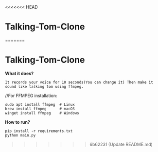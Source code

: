 <<<<<<< HEAD
# Talking-Tom-Clone
=======
# Talking-Tom-Clone

**What it does?**

    It records your voice for 10 seconds(You can change it) Then make it sound like talking tom using ffmpeg.

//For FFMPEG installation:

    sudo apt install ffmpeg  # Linux
    brew install ffmpeg      # macOS
    winget install ffmpeg    # Windows


**How to run?**

    pip install -r requirements.txt
    python main.py

    
>>>>>>> 6b62231 (Update README.md)
